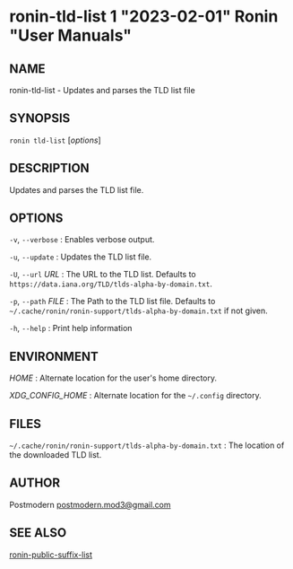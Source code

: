 # ronin-tld-list 1 "2023-02-01" Ronin "User Manuals"

## NAME

ronin-tld-list - Updates and parses the TLD list file

## SYNOPSIS

`ronin tld-list` [*options*]

## DESCRIPTION

Updates and parses the TLD list file.

## OPTIONS

`-v`, `--verbose`
: Enables verbose output.

`-u`, `--update`
: Updates the TLD list file.

`-U`, `--url` *URL*
: The URL to the TLD list. Defaults to
  `https://data.iana.org/TLD/tlds-alpha-by-domain.txt`.

`-p`, `--path` *FILE*
: The Path to the TLD list file. Defaults to
  `~/.cache/ronin/ronin-support/tlds-alpha-by-domain.txt` if not given.

`-h`, `--help`
: Print help information

## ENVIRONMENT

*HOME*
: Alternate location for the user's home directory.

*XDG_CONFIG_HOME*
: Alternate location for the `~/.config` directory.

## FILES

`~/.cache/ronin/ronin-support/tlds-alpha-by-domain.txt`
: The location of the downloaded TLD list.

## AUTHOR

Postmodern <postmodern.mod3@gmail.com>

## SEE ALSO

[ronin-public-suffix-list](ronin-public-suffix-list.1.md)